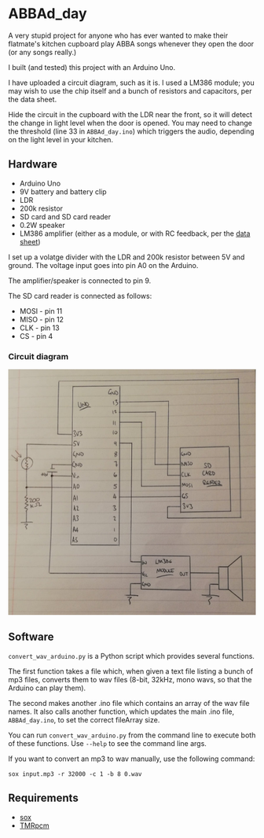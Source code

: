 # ABBAd_day

A very stupid project for anyone who has ever wanted 
to make their flatmate's kitchen cupboard play ABBA 
songs whenever they open the door (or any songs really.)

I built (and tested) this project with an Arduino Uno. 

I have uploaded a circuit diagram, such as it is. I used a LM386 module;
you may wish to use the chip itself and a bunch of resistors and capacitors, 
per the data sheet.

Hide the circuit in the cupboard with the LDR near the front, so it 
will detect the change in light level when the door is opened.
You may need to change the threshold (line 33 in `ABBAd_day.ino`) which
triggers the audio, depending on the light level in your kitchen.


## Hardware
* Arduino Uno
* 9V battery and battery clip
* LDR
* 200k resistor
* SD card and SD card reader
* 0.2W speaker
* LM386 amplifier (either as a module, or with RC feedback, per the [data sheet](http://www.ti.com/lit/ds/symlink/lm386.pdf))

I set up a volatge divider with the LDR and 200k resistor between 5V and ground.
The voltage input goes into pin A0 on the Arduino.

The amplifier/speaker is connected to pin 9.

The SD card reader is connected as follows:
* MOSI - pin 11 
* MISO - pin 12 
* CLK  - pin 13
* CS   - pin 4 


### Circuit diagram 
<img src="circuit/circuit_diagram.jpg" alt="circuit diagram" height="500" />


## Software
`convert_wav_arduino.py` is a Python script which provides 
several functions.

The first function takes a file which, when given a text file listing 
a bunch of mp3 files, converts them to wav files (8-bit, 32kHz, mono wavs, 
so that the Arduino can play them).

The second makes another .ino file which contains an array of 
the wav file names. It also calls another function, which updates
the main .ino file, `ABBAd_day.ino`, to set the correct fileArray 
size.

You can run `convert_wav_arduino.py` from the command line to
execute both of these functions. Use `--help` to see the command
line args.

If you want to convert an mp3 to wav manually, use the following command:
```
sox input.mp3 -r 32000 -c 1 -b 8 0.wav
```


## Requirements
* [sox](http://sox.sourceforge.net/)
* [TMRpcm](https://github.com/TMRh20/TMRpcm)
